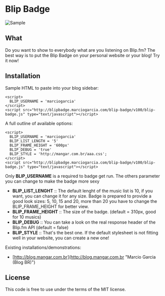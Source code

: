 # Blip Badge


![Sample](http://blipbadge.marciogarcia.com/images/sample1.png "Sample")



## What

Do you want to show to everybody what are you listening on Blip.fm?
The best way is to put the Blip Badge on your personal website or your blog!
Try it now!


## Installation

Sample HTML to paste into your blog sidebar:

	<script>
	  BLIP_USERNAME = 'marciogarcia'
	</script>
	<script src="http://blipbadge.marciogarcia.com/blip-badge/v100/blip-badge.js" type="text/javascript"></script>

A full outline of available options:

	<script>
	  BLIP_USERNAME = 'marciogarcia'
	  BLIP_LIST_LENGTH = '5'
	  BLIP_FRAME_HEIGHT = '600px'
	  BLIP_DEBUG = 'true'
	  BLIP_STYLE = 'http://mangar.com.br/aaa.css';
	</script>
	<script src="http://blipbadge.marciogarcia.com/blip-badge/v100/blip-badge.js" type="text/javascript"></script>	

Only **BLIP_USERNAME** is a required to badge get run.
The others parameter you can change to make the badge more sexy

- **BLIP_LIST_LENGHT** :: The default lenght of the music list is 10, if you want, you can change it for any size. Badge is prepared to provide a good look sizes: 5, 10, 15 and 20, more than 20 you have to change the BLIP_FRAME_HEIGHT for better view.
- **BLIP_FRAME_HEIGHT** :: The size of the badge. (default = 310px, good for 10 musics)
- **BLIP_DEBUG** :: You can take a look on the real response header of the Blip.fm API (default = false)
- **BLIP_STYLE** :: That's the best one. If the default stylesheet is not fitting well in your website, you can create a new one!

Existing installations/demonstrations: 

- [http://blog.mangar.com.br](http://blog.mangar.com.br "Marcio Garcia (Blog BR)")


## License

This code is free to use under the terms of the MIT license.